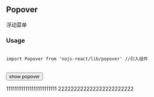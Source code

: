 ## Popover

浮动菜单

### Usage
<pre><code class="language-javascript">
import Popover from 'nojs-react/lib/popover' //引入组件
</code>
</pre>


<style>
    .pop-menu a{display:block;padding:8px 25px;color:#333;border-bottom:1px solid #ddd;}
</style>
<button id="demo-popover-button">show popover</button>

111111111111111111111111
222222222222222222222222
<div id="demo-popover-wrap"></div>